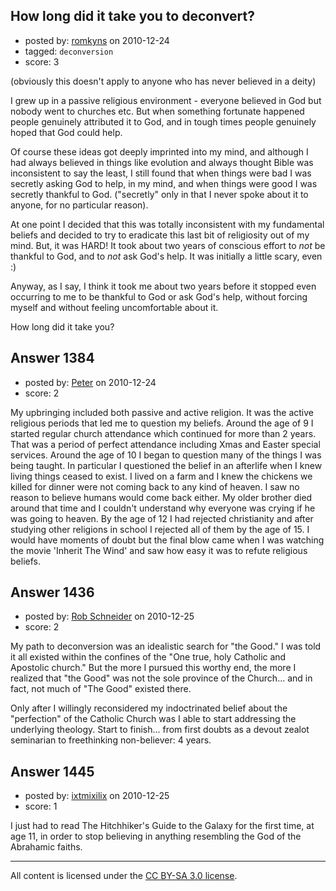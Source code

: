## How long did it take you to deconvert?

- posted by: [romkyns](https://stackexchange.com/users/-1/89-romkyns) on 2010-12-24
- tagged: `deconversion`
- score: 3

(obviously this doesn't apply to anyone who has never believed in a deity)

I grew up in a passive religious environment - everyone believed in God but nobody went to churches etc. But when something fortunate happened people genuinely attributed it to God, and in tough times people genuinely hoped that God could help.

Of course these ideas got deeply imprinted into my mind, and although I had always believed in things like evolution and always thought Bible was inconsistent to say the least, I still found that when things were bad I was secretly asking God to help, in my mind, and when things were good I was secretly thankful to God. ("secretly" only in that I never spoke about it to anyone, for no particular reason).

At one point I decided that this was totally inconsistent with my fundamental beliefs and decided to try to eradicate this last bit of religiosity out of my mind. But, it was HARD! It took about two years of conscious effort to _not_ be thankful to God, and to _not_ ask God's help. It was initially a little scary, even :)

Anyway, as I say, I think it took me about two years before it stopped even occurring to me to be thankful to God or ask God's help, without forcing myself and without feeling uncomfortable about it.

How long did it take you?


## Answer 1384

- posted by: [Peter](https://stackexchange.com/users/-1/168-peter) on 2010-12-24
- score: 2

My upbringing included both passive and active religion. It was the active religious periods that led me to question my beliefs. Around the age of 9 I started regular church attendance which continued for more than 2 years. That was a period of perfect attendance including Xmas and Easter special services. 
Around the age of 10 I began to question many of the things I was being taught. In particular I questioned the belief in an afterlife when I knew living things ceased to exist. I lived on a farm and I knew the chickens we killed for dinner were not coming back to any kind of heaven. I saw no reason to believe humans would come back either. My older brother died around that time and I couldn't understand why everyone was crying if he was going to heaven.
By the age of 12 I had rejected christianity and after studying other religions in school I rejected all of them by the age of 15. I would have moments of doubt but the final blow came when I was watching the movie 'Inherit The Wind' and saw how easy it was to refute religious beliefs.


## Answer 1436

- posted by: [Rob Schneider](https://stackexchange.com/users/-1/149-rob-schneider) on 2010-12-25
- score: 2

My path to deconversion was an idealistic search for "the Good."  I was told it all existed within the confines of the "One true, holy Catholic and Apostolic church."  But the more I pursued this worthy end, the more I realized that "the Good" was not the sole province of the Church... and in fact, not much of "The Good" existed there.  

Only after I willingly reconsidered my indoctrinated belief about the "perfection" of the Catholic Church was I able to start addressing the underlying theology.  Start to finish... from first doubts as a devout zealot seminarian to freethinking non-believer: 4 years.


## Answer 1445

- posted by: [ixtmixilix](https://stackexchange.com/users/-1/504-ixtmixilix) on 2010-12-25
- score: 1

I just had to read The Hitchhiker's Guide to the Galaxy for the first time, at age 11, in order to stop believing in anything resembling the God of the Abrahamic faiths.



---

All content is licensed under the [CC BY-SA 3.0 license](https://creativecommons.org/licenses/by-sa/3.0/).
